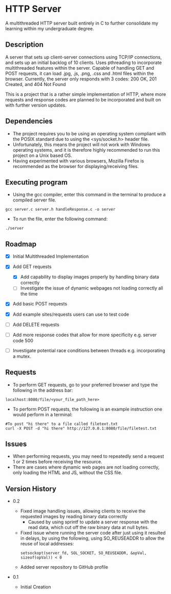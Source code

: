 # HTTP Server

A multithreaded HTTP server built entirely in C to further consolidate my learning within my undergraduate degree.

## Description

A server that sets up client-server connections using TCP/IP connections, and sets up an initial backlog of 10 clients. Uses pthreading to incorporate 
multithreaded features within the server. Capable of handling GET and POST requests, it can load .jpg, .js, .png, .css and .html files within the browser.
Currently, the server only responds with 3 codes: 200 OK, 201 Created, and 404 Not Found

This is a project that is a rather simple implementation of HTTP, where more requests and response codes are planned to be incorporated and built on with further version updates.

## Dependencies

* The project requires you to be using an operating system compliant with the POSIX standard due to using the <sys/socket.h> header file.
* Unfortunately, this means the project will not work with Windows operating systems, and it is therefore highly recommended to run this project on a Unix based OS.
* Having experimented with various browsers, Mozilla Firefox is recommended as the browser for displaying/receiving files.
## Executing program

* Using the gcc compiler, enter this command in the terminal to produce a compiled server file.
```
gcc server.c server.h handleResponse.c -o server
```
* To run the file, enter the following command:
```
./server
```
<!-- ROADMAP -->
## Roadmap

- [x] Initial Multithreaded Implementation
- [x] Add GET requests
  - [x] Add capability to display images properly by handling binary data correctly 
  - [ ] Investigate the issue of dynamic webpages not loading correctly all the time  
- [x] Add basic POST requests
- [x] Add example sites/requests users can use to test code
- [ ] Add DELETE requests
- [ ] Add more response codes that allow for more specificity e.g. server code 500
- [ ] Investigate potential race conditions between threads e.g. incorporating a mutex.


## Requests
* To perform GET requests, go to your preferred browser and type the following in the address bar:
```
localhost:8080/file/<your_file_path_here>
```
* To perform POST requests, the following is an example instruction one would perform in a terminal:
```
#To post "hi there" to a file called filetext.txt
curl -X POST -d "hi there" http://127.0.0.1:8080/file/filetest.txt
```
## Issues
* When performing requests, you may need to repeatedly send a request 1 or 2 times before receiving the resource.
* There are cases where dynamic web pages are not loading correctly, only loading the HTML and JS, without the CSS file. 
  

## Version History
* 0.2
    * Fixed image handling issues, allowing clients to receive the requested images by reading binary data correctly
      * Caused by using sprintf to update a server response with the read data, which cut off the raw binary data at null bytes.
    * Fixed issue where running the server code after just using it resulted in delays, by using the following, using SO_REUSEADDR to allow the reuse of local addresses:
      ```
      setsockopt(server_fd, SOL_SOCKET, SO_REUSEADDR, &opVal, sizeof(opVal)) < 0
      ```
    * Added server repository to GitHub profile 

* 0.1
    * Initial Creation

